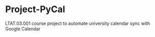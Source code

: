 # Project-PyCal
LTAT.03.001 course project to automate university calendar sync with Google Calendar
